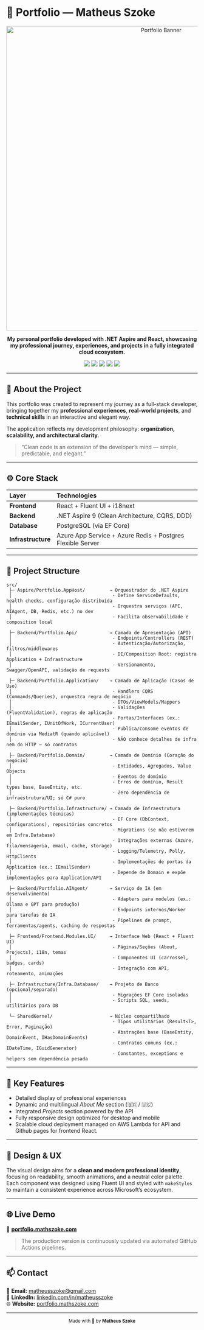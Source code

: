# 💼 Portfolio — Matheus Szoke

<p align="center">
  <img src="https://mathszoke.com/assets/banner.png" alt="Portfolio Banner" width="800"/>
</p>

<p align="center">
  <b>My personal portfolio developed with .NET Aspire and React, showcasing my professional journey, experiences, and projects in a fully integrated cloud ecosystem.</b>
</p>

<p align="center">
  <img src="https://img.shields.io/badge/.NET-512BD4?style=for-the-badge&logo=dotnet&logoColor=white"/>
  <img src="https://img.shields.io/badge/React-61DAFB?style=for-the-badge&logo=react&logoColor=black"/>
  <img src="https://img.shields.io/badge/Azure-0078D4?style=for-the-badge&logo=microsoftazure&logoColor=white"/>
  <img src="https://img.shields.io/badge/PostgreSQL-336791?style=for-the-badge&logo=postgresql&logoColor=white"/>
  <img src="https://img.shields.io/badge/Docker-2496ED?style=for-the-badge&logo=docker&logoColor=white"/>
</p>

---

## 🧠 About the Project

This portfolio was created to represent my journey as a full-stack developer, bringing together my **professional experiences**, **real-world projects**, and **technical skills** in an interactive and elegant way.

The application reflects my development philosophy: **organization, scalability, and architectural clarity**.

> “Clean code is an extension of the developer’s mind — simple, predictable, and elegant.”

---

## ⚙️ Core Stack

| Layer | Technologies |
|:--|:--|
| **Frontend** | React + Fluent UI + i18next |
| **Backend** | .NET Aspire 9 (Clean Architecture, CQRS, DDD) |
| **Database** | PostgreSQL (via EF Core) |
| **Infrastructure** | Azure App Service + Azure Redis + Postgres Flexible Server |

---

## 🧩 Project Structure

```
src/
 ├─ Aspire/Portfolio.AppHost/         → Orquestrador do .NET Aspire
 │                                     - Define ServiceDefaults, health checks, configuração distribuída
 │                                     - Orquestra serviços (API, AIAgent, DB, Redis, etc.) no dev
 │                                     - Facilita observabilidade e composition local

 ├─ Backend/Portfolio.Api/            → Camada de Apresentação (API)
 │                                     - Endpoints/Controllers (REST)
 │                                     - Autenticação/Autorização, filtros/middlewares
 │                                     - DI/Composition Root: registra Application + Infrastructure
 │                                     - Versionamento, Swagger/OpenAPI, validação de requests

 ├─ Backend/Portfolio.Application/    → Camada de Aplicação (Casos de Uso)
 │                                     - Handlers CQRS (Commands/Queries), orquestra regra de negócio
 │                                     - DTOs/ViewModels/Mappers
 │                                     - Validações (FluentValidation), regras de aplicação
 │                                     - Portas/Interfaces (ex.: IEmailSender, IUnitOfWork, ICurrentUser)
 │                                     - Publica/consome eventos de domínio via MediatR (quando aplicável)
 │                                     - NÃO conhece detalhes de infra nem do HTTP – só contratos

 ├─ Backend/Portfolio.Domain/         → Camada de Domínio (Coração do negócio)
 │                                     - Entidades, Agregados, Value Objects
 │                                     - Eventos de domínio
 │                                     - Erros de domínio, Result types base, BaseEntity, etc.
 │                                     - Zero dependência de infraestrutura/UI; só C# puro

 ├─ Backend/Portfolio.Infrastructure/ → Camada de Infraestrutura (implementações técnicas)
 │                                     - EF Core (DbContext, configurations), repositórios concretos
 │                                     - Migrations (se não estiverem em Infra.Database)
 │                                     - Integrações externas (Azure, fila/mensageria, email, cache, storage)
 │                                     - Logging/Telemetry, Polly, HttpClients
 │                                     - Implementações de portas da Application (ex.: IEmailSender)
 │                                     - Depende de Domain e expõe implementações para Application/API

 ├─ Backend/Portfolio.AIAgent/        → Serviço de IA (em desenvolvimento)
 │                                     - Adapters para modelos (ex.: Ollama e GPT para produção)
 │                                     - Endpoints internos/Worker para tarefas de IA
 │                                     - Pipelines de prompt, ferramentas/agents, caching de respostas

 ├─ Frontend/Frontend.Modules.UI/     → Interface Web (React + Fluent UI)
 │                                     - Páginas/Seções (About, Projects), i18n, temas
 │                                     - Componentes UI (carrossel, badges, cards)
 │                                     - Integração com API, roteamento, animações

 ├─ Infrastructure/Infra.Database/    → Projeto de Banco (opcional/separado)
 │                                     - Migrações EF Core isoladas
 │                                     - Scripts SQL, seeds, utilitários para DB

 └─ SharedKernel/                     → Núcleo compartilhado
                                       - Tipos utilitários (Result<T>, Error, Paginação)
                                       - Abstrações base (BaseEntity, DomainEvent, IHasDomainEvents)
                                       - Contratos comuns (ex.: IDateTime, IGuidGenerator)
                                       - Constantes, exceptions e helpers sem dependência pesada
```

---

## 🌟 Key Features

- Detailed display of professional experiences  
- Dynamic and multilingual *About Me* section (🇧🇷 / 🇺🇸)  
- Integrated *Projects* section powered by the API
- Fully responsive design optimized for desktop and mobile
- Scalable cloud deployment managed on AWS Lambda for API and Github pages for frontend React.  

---

## 🎨 Design & UX

The visual design aims for a **clean and modern professional identity**, focusing on readability, smooth animations, and a neutral color palette.  
Each component was designed using Fluent UI and styled with `makeStyles` to maintain a consistent experience across Microsoft’s ecosystem.

---

## 🌐 Live Demo

🔗 **[portfolio.mathszoke.com](https://portfolio.mathszoke.com)**  
> The production version is continuously updated via automated GitHub Actions pipelines.

---

## 📫 Contact

📧 **Email:** [matheusszoke@gmail.com](mailto:matheusszoke@gmail.com)  
💼 **LinkedIn:** [linkedin.com/in/matheusszoke](https://linkedin.com/in/matheusszoke)  
🌐 **Website:** [portfolio.mathszoke.com](https://portfolio.mathszoke.com)

---

<p align="center">
  <sub>Made with 💚 by <strong>Matheus Szoke</strong></sub>
</p>
